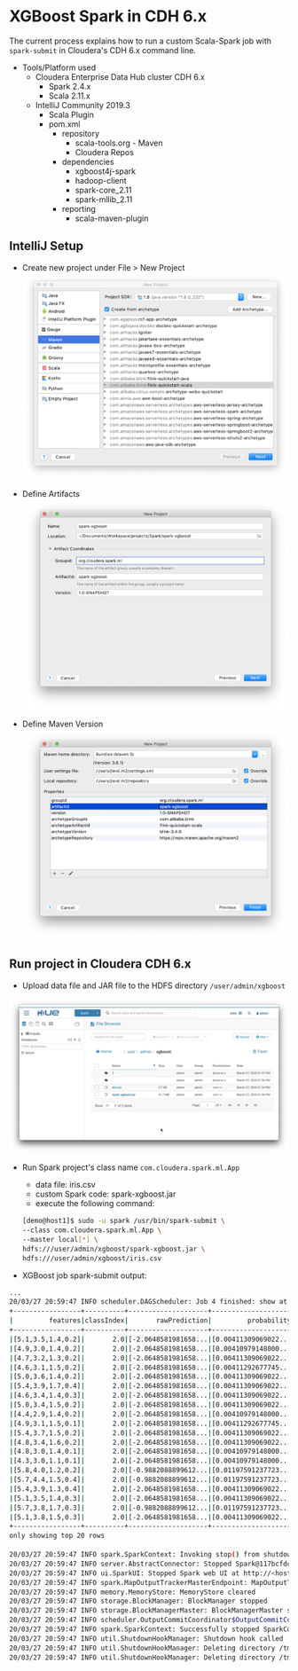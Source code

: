 # XGBoost Spark in CDH 6.x

The current process explains how to run a custom Scala-Spark job with `spark-submit` in Cloudera's CDH 6.x command line. 

* Tools/Platform used
    * Cloudera Enterprise Data Hub cluster CDH 6.x
        * Spark 2.4.x
        * Scala 2.11.x
    * IntelliJ Community 2019.3
        * Scala Plugin
        * pom.xml 
            *  repository
                * scala-tools.org - Maven
                * Cloudera Repos
            *  dependencies
                * xgboost4j-spark
                * hadoop-client
                * spark-core_2.11
                * spark-mllib_2.11
            *  reporting
                * scala-maven-plugin
                
## IntelliJ Setup

* Create new project under File > New Project 
![intelliJ new Project](img/new_project.png)

* Define Artifacts
![Define Artifacts](img/artifacts.png)

* Define Maven Version
![define Maven](img/maven3.png)

## Run project in Cloudera CDH 6.x

* Upload data file and JAR file to the HDFS directory `/user/admin/xgboost`

![hue](img/hue_hdfs.png)

* Run Spark project's class name `com.cloudera.spark.ml.App`
    * data file: iris.csv
    * custom Spark code: spark-xgboost.jar
    * execute the following command: 
    
    ```bash
    [demo@host1]$ sudo -u spark /usr/bin/spark-submit \
    --class com.cloudera.spark.ml.App \
    --master local[*] \
    hdfs:///user/admin/xgboost/spark-xgboost.jar \
    hdfs:///user/admin/xgboost/iris.csv
    ```

* XGBoost job spark-submit output:

```bash
...
20/03/27 20:59:47 INFO scheduler.DAGScheduler: Job 4 finished: show at App.scala:83, took 0.236815 s
+-----------------+----------+--------------------+--------------------+----------+
|         features|classIndex|       rawPrediction|         probability|prediction|
+-----------------+----------+--------------------+--------------------+----------+
|[5.1,3.5,1.4,0.2]|       2.0|[-2.0648581981658...|[0.00411309069022...|       2.0|
|[4.9,3.0,1.4,0.2]|       2.0|[-2.0648581981658...|[0.00410979148000...|       2.0|
|[4.7,3.2,1.3,0.2]|       2.0|[-2.0648581981658...|[0.00411309069022...|       2.0|
|[4.6,3.1,1.5,0.2]|       2.0|[-2.0648581981658...|[0.00411292677745...|       2.0|
|[5.0,3.6,1.4,0.2]|       2.0|[-2.0648581981658...|[0.00411309069022...|       2.0|
|[5.4,3.9,1.7,0.4]|       2.0|[-2.0648581981658...|[0.00411309069022...|       2.0|
|[4.6,3.4,1.4,0.3]|       2.0|[-2.0648581981658...|[0.00411309069022...|       2.0|
|[5.0,3.4,1.5,0.2]|       2.0|[-2.0648581981658...|[0.00411309069022...|       2.0|
|[4.4,2.9,1.4,0.2]|       2.0|[-2.0648581981658...|[0.00410979148000...|       2.0|
|[4.9,3.1,1.5,0.1]|       2.0|[-2.0648581981658...|[0.00411292677745...|       2.0|
|[5.4,3.7,1.5,0.2]|       2.0|[-2.0648581981658...|[0.00411309069022...|       2.0|
|[4.8,3.4,1.6,0.2]|       2.0|[-2.0648581981658...|[0.00411309069022...|       2.0|
|[4.8,3.0,1.4,0.1]|       2.0|[-2.0648581981658...|[0.00410979148000...|       2.0|
|[4.3,3.0,1.1,0.1]|       2.0|[-2.0648581981658...|[0.00410979148000...|       2.0|
|[5.8,4.0,1.2,0.2]|       2.0|[-0.9882088899612...|[0.01197591237723...|       2.0|
|[5.7,4.4,1.5,0.4]|       2.0|[-0.9882088899612...|[0.01197591237723...|       2.0|
|[5.4,3.9,1.3,0.4]|       2.0|[-2.0648581981658...|[0.00411309069022...|       2.0|
|[5.1,3.5,1.4,0.3]|       2.0|[-2.0648581981658...|[0.00411309069022...|       2.0|
|[5.7,3.8,1.7,0.3]|       2.0|[-0.9882088899612...|[0.01197591237723...|       2.0|
|[5.1,3.8,1.5,0.3]|       2.0|[-2.0648581981658...|[0.00411309069022...|       2.0|
+-----------------+----------+--------------------+--------------------+----------+
only showing top 20 rows

20/03/27 20:59:47 INFO spark.SparkContext: Invoking stop() from shutdown hook
20/03/27 20:59:47 INFO server.AbstractConnector: Stopped Spark@117bcfdc{HTTP/1.1,[http/1.1]}{0.0.0.0:4041}
20/03/27 20:59:47 INFO ui.SparkUI: Stopped Spark web UI at http://<host1>:4041
20/03/27 20:59:47 INFO spark.MapOutputTrackerMasterEndpoint: MapOutputTrackerMasterEndpoint stopped!
20/03/27 20:59:47 INFO memory.MemoryStore: MemoryStore cleared
20/03/27 20:59:47 INFO storage.BlockManager: BlockManager stopped
20/03/27 20:59:47 INFO storage.BlockManagerMaster: BlockManagerMaster stopped
20/03/27 20:59:47 INFO scheduler.OutputCommitCoordinator$OutputCommitCoordinatorEndpoint: OutputCommitCoordinator stopped!
20/03/27 20:59:47 INFO spark.SparkContext: Successfully stopped SparkContext
20/03/27 20:59:47 INFO util.ShutdownHookManager: Shutdown hook called
20/03/27 20:59:47 INFO util.ShutdownHookManager: Deleting directory /tmp/spark-5220564c-9f44-4b60-b26a-a0e21ff454b9
20/03/27 20:59:47 INFO util.ShutdownHookManager: Deleting directory /tmp/spark-05edb427-0518-4f67-a164-93cbdd228d92
```


